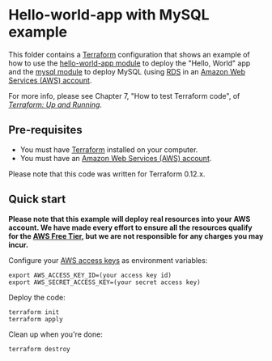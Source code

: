 # Hello-world-app with MySQL example

This folder contains a [Terraform](https://www.terraform.io/) configuration that shows an example of how to 
use the [hello-world-app module](../../../modules/services/hello-world-app) to deploy the "Hello, World" app and the
[mysql module](../../../modules/data-stores/mysql) to deploy MySQL (using [RDS](https://aws.amazon.com/rds/) in an 
[Amazon Web Services (AWS) account](http://aws.amazon.com/).

For more info, please see Chapter 7, "How to test Terraform code", of 
*[Terraform: Up and Running](http://www.terraformupandrunning.com)*.

## Pre-requisites

* You must have [Terraform](https://www.terraform.io/) installed on your computer. 
* You must have an [Amazon Web Services (AWS) account](http://aws.amazon.com/).

Please note that this code was written for Terraform 0.12.x.

## Quick start

**Please note that this example will deploy real resources into your AWS account. We have made every effort to ensure 
all the resources qualify for the [AWS Free Tier](https://aws.amazon.com/free/), but we are not responsible for any
charges you may incur.** 

Configure your [AWS access 
keys](http://docs.aws.amazon.com/general/latest/gr/aws-sec-cred-types.html#access-keys-and-secret-access-keys) as 
environment variables:

```
export AWS_ACCESS_KEY_ID=(your access key id)
export AWS_SECRET_ACCESS_KEY=(your secret access key)
```

Deploy the code:

```
terraform init
terraform apply
```

Clean up when you're done:

```
terraform destroy
```